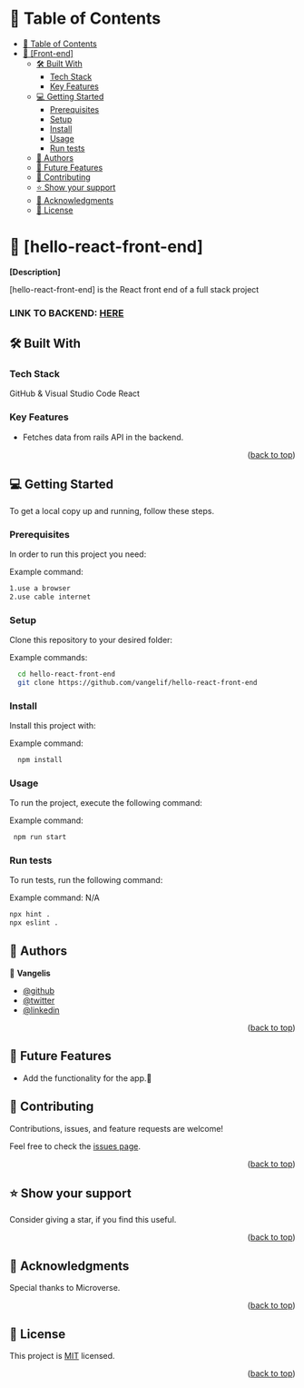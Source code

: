 <a name="readme-top"></a>

# 📗 Table of Contents

- [📗 Table of Contents](#-table-of-contents)
- [📖 \[Front-end\] ](#-hello-front-end-)
  - [🛠️ Built With ](#️-built-with-)
    - [Tech Stack ](#tech-stack-)
    - [Key Features ](#key-features-)
  - [💻 Getting Started ](#-getting-started-)
    - [Prerequisites](#prerequisites)
    - [Setup](#setup)
    - [Install](#install)
    - [Usage](#usage)
    - [Run tests](#run-tests)
  - [👥 Authors ](#-authors-)
  - [🔭 Future Features](#-future-features)
  - [🤝 Contributing ](#-contributing-)
  - [⭐ Show your support ](#-show-your-support-)
  - [🙏 Acknowledgments ](#-acknowledgments-)
  - [📝 License ](#-license-)

<!-- PROJECT DESCRIPTION -->

# 📖 [hello-react-front-end] <a name="about-project"></a>

**[Description]**

[hello-react-front-end] is the React front end of a full stack project

### LINK TO BACKEND: [HERE](https://github.com/vangelif/hello-rails-back-end)

## 🛠️ Built With <a name="built-with"></a>

### Tech Stack <a name="tech-stack"></a>

GitHub & Visual Studio Code
React

<!-- Features -->

### Key Features <a name="key-features"></a>

- Fetches data from rails API in the backend.

<p align="right">(<a href="#readme-top">back to top</a>)</p>

## 💻 Getting Started <a name="getting-started"></a>

To get a local copy up and running, follow these steps.

### Prerequisites

In order to run this project you need:

Example command:

```sh
1.use a browser
2.use cable internet
```

### Setup

Clone this repository to your desired folder:

Example commands:

```sh
  cd hello-react-front-end
  git clone https://github.com/vangelif/hello-react-front-end

```

### Install

Install this project with:

Example command:

```sh
  npm install
```

### Usage

To run the project, execute the following command:

Example command:

```sh
 npm run start
```

### Run tests

To run tests, run the following command:

Example command: N/A

```sh
npx hint .
npx eslint .
```

<!-- AUTHORS -->

## 👥 Authors <a name="authors"></a>

👤 **Vangelis**

- [@github](https://github.com/vangelif)
- [@twitter](https://twitter.com/vangfot)
- [@linkedin](https://www.linkedin.com/in/vangfot/)

<p align="right">(<a href="#readme-top">back to top</a>)</p>

## 🔭 Future Features

- Add the functionality for the app.🚀

<!-- CONTRIBUTING -->

## 🤝 Contributing <a name="contributing"></a>

Contributions, issues, and feature requests are welcome!

Feel free to check the [issues page](https://github.com/vangelif/hello-react-front-end/issues).

<p align="right">(<a href="#readme-top">back to top</a>)</p>

<!-- SUPPORT -->

## ⭐ Show your support <a name="support"></a>

Consider giving a star, if you find this useful.

<p align="right">(<a href="#readme-top">back to top</a>)</p>

<!-- ACKNOWLEDGEMENTS -->

## 🙏 Acknowledgments <a name="acknowledgements"></a>

Special thanks to Microverse.

<p align="right">(<a href="#readme-top">back to top</a>)</p>

<!-- LICENSE -->

## 📝 License <a name="license"></a>

This project is [MIT](https://github.com/vangelif/hello-react-front-end/blob/dev/LICENSE) licensed.

<p align="right">(<a href="#readme-top">back to top</a>)</p>

